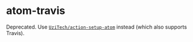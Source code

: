 # atom-travis

Deprecated.
Use [`UziTech/action-setup-atom`](https://github.com/UziTech/action-setup-atom)
instead (which also supports Travis).

